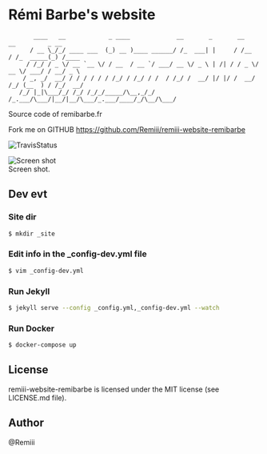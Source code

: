 # Rémi Barbe's website

```
       ____   __            _ ____             __       _       __     __         _ __
      / __ \_/_/ ____ ___  (_) __ )____ ______/ /_  ___| |     / /__  / /_  _____(_) /____
     / /_/ / _ \/ __ `__ \/ / __  / __ `/ ___/ __ \/ _ \ | /| / / _ \/ __ \/ ___/ / __/ _ \
    / _, _/  __/ / / / / / / /_/ / /_/ / /  / /_/ /  __/ |/ |/ /  __/ /_/ (__  ) / /_/  __/
   /_/ |_|\___/_/ /_/ /_/_/_____/\__,_/_/  /_.___/\___/|__/|__/\___/_.___/____/_/\__/\___/

```

Source code of remibarbe.fr

Fork me on GITHUB https://github.com/Remiii/remiii-website-remibarbe

![TravisStatus](https://travis-ci.org/Remiii/remiii-website-remibarbe.png)<br />

![Screen shot](https://raw.github.com/Remiii/remiii-website-remibarbe/master/_documentation/screen_001.png)<br />
Screen shot.

## Dev evt

### Site dir

```sh
$ mkdir _site
```

### Edit info in the _config-dev.yml file

```sh
$ vim _config-dev.yml
```


### Run Jekyll
```sh
$ jekyll serve --config _config.yml,_config-dev.yml --watch
```

### Run Docker
```sh
$ docker-compose up
```

## License
remiii-website-remibarbe is licensed under the MIT license (see LICENSE.md file).

## Author
@Remiii

